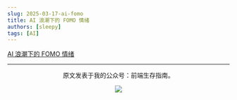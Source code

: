 ```yaml
---
slug: 2025-03-17-ai-fomo
title: AI 浪潮下的 FOMO 情绪
authors: [sleepy]
tags: [AI]
---
```


[AI 浪潮下的 FOMO 情绪](https://mp.weixin.qq.com/s/5U86iIT105s5E3S4Mdrhkw)

---

<div align="center">
  <p>原文发表于我的公众号：前端生存指南。</p>
  <img src="https://cloud-minapp-47803.cloud.ifanrusercontent.com/1tvAM68Cvrx3bfLR.jpg" style={{ width: '180px' }} />
</div>